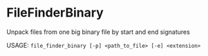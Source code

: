 # FileFinderBinary
Unpack files from one big binary file by start and end signatures


 USAGE: 
```file_finder_binary [-p] <path_to_file> [-e] <extension>```
